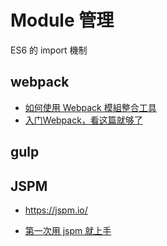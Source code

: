 # Module 管理

ES6 的 import 機制

## webpack

* [如何使用 Webpack 模組整合工具](https://rhadow.github.io/2015/03/23/webpackIntro/)
* [入门Webpack，看这篇就够了](http://www.jianshu.com/p/42e11515c10f)

## gulp

## JSPM

* https://jspm.io/

* [第一次用 jspm 就上手](https://andyyou.github.io/2015/08/13/jspm-getting-started/)